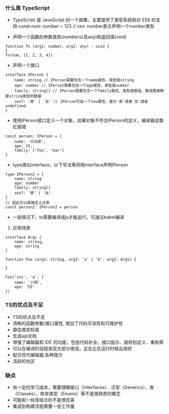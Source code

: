 


###

### 什么是 TypeScript
* TypeScript 是 JavaScript 的一个超集，主要提供了类型系统和对 ES6 的支持
const num: number = 123 // xxx: number表示声明一个number类型



* 声明一个函数的参数类型(number以及any)和返回值(void)
```
function fn (arg1: number, arg2: any) : void {
}
fn(num, [1, 2, 3, 4])
```
   

* 声明一个接口

```
interface IPerson {
    name: string // IPerson需要包含一个name属性，类型是string
    age: number // IPerson需要包含一个age属性，类型是number
    family: string[] // IPerson需要包含一个family属性，类型是数组，数组里面都是string类型的数据
    sex?: '男' | '女' // IPerson可选一个sex属性，值为'男'或者'女'或者undefined
}
```

* 使用IPerson接口定义一个对象，如果对象不符合IPerson的定义，编译器会飘红报错

```
const person: IPerson = {
    name: '大白菜',
    age: 25,
    family: ['foo', 'bar']
}
```

* type类似interface，以下写法等同用interface声明IPerson

```
type IPerson2 = {
    name: string
    age: number
    family: string[]
    sex?: '男' | '女'
}
// 因此可以直接定义过来
const person2: IPerson2 = person
```


* 一般情况下，ts需要编译成js才能运行。可通过babel编译

1. 应用场景
```
interface Args {
    name: string,
    age: string
}

function Foo (arg1: string, arg2: 'a' | 'b', arg3: Args) {

}

Foo('sss', 'a', {
    name: '小明',
    age: '25'
})
```
### TS的优点及不足
* TS的优点及不足
* 清晰的函数参数/接口属性, 增加了代码可读性和可维护性
* 静态类型检查
*  生成api文档
* 增强了编辑器和 IDE 的功能，包括代码补全、接口提示、跳转到定义、重构等
* 可以在编译阶段就发现大部分错误，这总比在运行时候出错好
* 配合现代编辑器,各种提示
* 活跃的社区
### 缺点 
* 有一定的学习成本，需要理解接口（Interfaces）、泛型（Generics）、类（Classes）、枚举类型（Enums）等不是很熟悉的概念
* 可能和一些库结合的不是很完美
* 集成到构建流程需要一些工作量